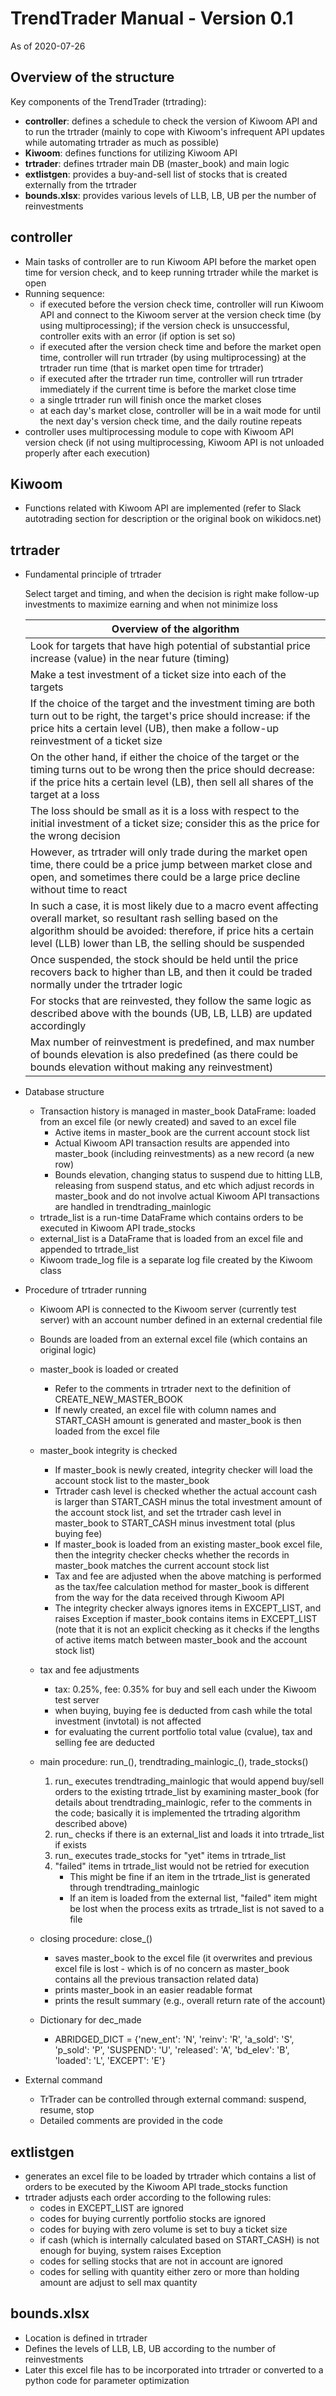 # TrendTrader Manual - Version 0.1 

As of 2020-07-26

## Overview of the structure

Key components of the TrendTrader (trtrading):

- **controller**: defines a schedule to check the version of Kiwoom API and to run the trtrader (mainly to cope with Kiwoom's infrequent API updates while automating trtrader as much as possible)
- **Kiwoom**: defines functions for utilizing Kiwoom API 
- **trtrader**: defines trtrader main DB (master_book) and main logic
- **extlistgen**: provides a buy-and-sell list of stocks that is created externally from the trtrader 
- **bounds.xlsx**: provides various levels of LLB, LB, UB per the number of reinvestments

## controller
- Main tasks of controller are to run Kiwoom API before the market open time for version check, and to keep running trtrader while the market is open
- Running sequence: 
    - if executed before the version check time, controller will run Kiwoom API and connect to the Kiwoom server at the version check time (by using multiprocessing); if the version check is unsuccessful, controller exits with an error (if option is set so)
    - if executed after the version check time and before the market open time, controller will run trtrader (by using multiprocessing) at the trtrader run time (that is market open time for trtrader)
    - if executed after the trtrader run time, controller will run trtrader immediately if the current time is before the market close time
    - a single trtrader run will finish once the market closes 
    - at each day's market close, controller will be in a wait mode for until the next day's version check time, and the daily routine repeats
- controller uses multiprocessing module to cope with Kiwoom API version check (if not using multiprocessing, Kiwoom API is not unloaded properly after each execution)

## Kiwoom
- Functions related with Kiwoom API are implemented (refer to Slack autotrading section for description or the original book on wikidocs.net)

## trtrader
- Fundamental principle of trtrader
    
    Select target and timing, and when the decision is right make follow-up investments to maximize earning and when not minimize loss 

    | Overview of the algorithm |
    | --- |
    | Look for targets that have high potential of substantial price increase (value) in the near future (timing) |
    | Make a test investment of a ticket size into each of the targets |
    | If the choice of the target and the investment timing are both turn out to be right, the target's price should increase: if the price hits a certain level (UB), then make a follow-up reinvestment of a ticket size |
    | On the other hand, if either the choice of the target or the timing turns out to be wrong then the price should decrease: if the price hits a certain level (LB), then sell all shares of the target at a loss |
    | The loss should be small as it is a loss with respect to the initial investment of a ticket size; consider this as the price for the wrong decision |
    | However, as trtrader will only trade during the market open time, there could be a price jump between market close and open, and sometimes there could be a large price decline without time to react |
    | In such a case, it is most likely due to a macro event affecting overall market, so resultant rash selling based on the algorithm should be avoided: therefore, if price hits a certain level (LLB) lower than LB, the selling should be suspended |
    | Once suspended, the stock should be held until the price recovers back to higher than LB, and then it could be traded normally under the trtrader logic |
    | For stocks that are reinvested, they follow the same logic as described above with the bounds (UB, LB, LLB) are updated accordingly |
    | Max number of reinvestment is predefined, and max number of bounds elevation is also predefined (as there could be bounds elevation without making any reinvestment) |
    

- Database structure
    - Transaction history is managed in master_book DataFrame: loaded from an excel file (or newly created) and saved to an excel file
        - Active items in master_book are the current account stock list
        - Actual Kiwoom API transaction results are appended into master_book (including reinvestments) as a new record (a new row)
        - Bounds elevation, changing status to suspend due to hitting LLB, releasing from suspend status, and etc which adjust records in master_book and do not involve actual Kiwoom API transactions are handled in trendtrading_mainlogic
    - trtrade_list is a run-time DataFrame which contains orders to be executed in Kiwoom API trade_stocks
    - external_list is a DataFrame that is loaded from an excel file and appended to trtrade_list
    - Kiwoom trade_log file is a separate log file created by the Kiwoom class

- Procedure of trtrader running
    - Kiwoom API is connected to the Kiwoom server (currently test server) with an account number defined in an external credential file
    - Bounds are loaded from an external excel file (which contains an original logic)
    - master_book is loaded or created
        - Refer to the comments in trtrader next to the definition of CREATE_NEW_MASTER_BOOK
        - If newly created, an excel file with column names and START_CASH amount is generated and master_book is then loaded from the excel file
    - master_book integrity is checked
        - If master_book is newly created, integrity checker will load the account stock list to the master_book
        - Trtrader cash level is checked whether the actual account cash is larger than START_CASH minus the total investment amount of the account stock list, and set the trtrader cash level in master_book to START_CASH minus investment total (plus buying fee)
        - If master_book is loaded from an existing master_book excel file, then the integrity checker checks whether the records in master_book matches the current account stock list 
        - Tax and fee are adjusted when the above matching is performed as the tax/fee calculation method for master_book is different from the way for the data received through Kiwoom API
        - The integrity checker always ignores items in EXCEPT_LIST, and raises Exception if master_book contains items in EXCEPT_LIST (note that it is not an explicit checking as it checks if the lengths of active items match between master_book and the account stock list) 
    - tax and fee adjustments
        - tax: 0.25%, fee: 0.35% for buy and sell each under the Kiwoom test server
        - when buying, buying fee is deducted from cash while the total investment (invtotal) is not affected
        - for evaluating the current portfolio total value (cvalue), tax and selling fee are deducted
    - main procedure: run_(), trendtrading_mainlogic_(), trade_stocks()
        1. run_ executes trendtrading_mainlogic that would append buy/sell orders to the existing trtrade_list by examining master_book (for details about trendtrading_mainlogic, refer to the comments in the code; basically it is implemented the trtrading algorithm described above)
        2. run_ checks if there is an external_list and loads it into trtrade_list if exists
        3. run_ executes trade_stocks for "yet" items in trtrade_list
        4. "failed" items in trtrade_list would not be retried for execution  
            - This might be fine if an item in the trtrade_list is generated through trendtrading_mainlogic
            - If an item is loaded from the external list, "failed" item might be lost when the process exits as trtrade_list is not saved to a file
    
    - closing procedure: close_()
        - saves master_book to the excel file (it overwrites and previous excel file is lost - which is of no concern as master_book contains all the previous transaction related data)
        - prints master_book in an easier readable format 
        - prints the result summary (e.g., overall return rate of the account)

    - Dictionary for dec_made
        - ABRIDGED_DICT = {'new_ent':  'N', 'reinv': 'R', 'a_sold': 'S', 'p_sold': 'P', 'SUSPEND': 'U', 'released': 'A', 'bd_elev': 'B', 'loaded': 'L', 'EXCEPT': 'E'}

- External command
    - TrTrader can be controlled through external command: suspend, resume, stop
    - Detailed comments are provided in the code

## extlistgen
- generates an excel file to be loaded by trtrader which contains a list of orders to be executed by the Kiwoom API trade_stocks function
- trtrader adjusts each order according to the following rules: 
    - codes in EXCEPT_LIST are ignored
    - codes for buying currently portfolio stocks are ignored
    - codes for buying with zero volume is set to buy a ticket size
    - if cash (which is internally calculated based on START_CASH) is not enough for buying, system raises Exception
    - codes for selling stocks that are not in account are ignored
    - codes for selling with quantity either zero or more than holding amount are adjust to sell max quantity


## bounds.xlsx
- Location is defined in trtrader
- Defines the levels of LLB, LB, UB according to the number of reinvestments 
- Later this excel file has to be incorporated into trtrader or converted to a python code for parameter optimization 